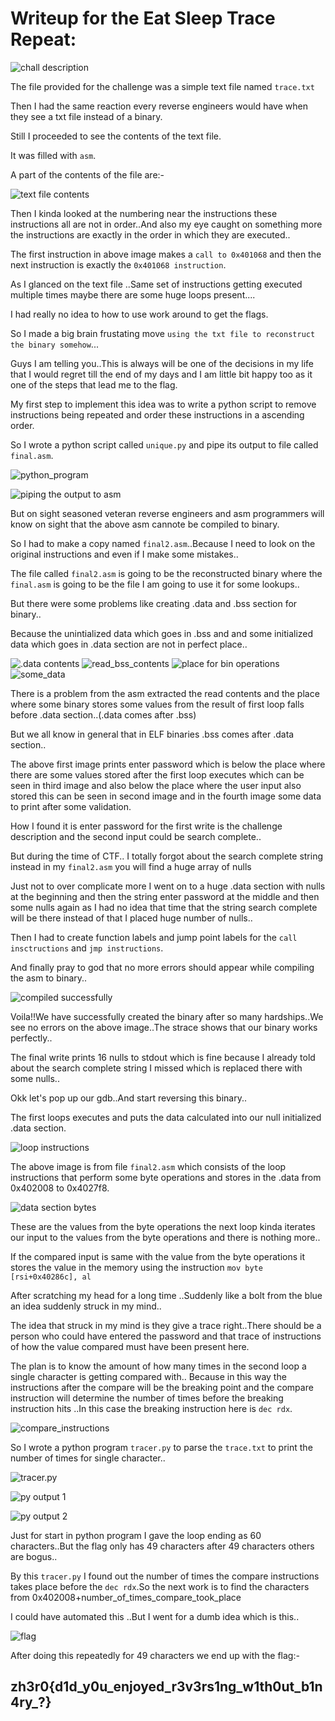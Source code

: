 # Writeup for the Eat Sleep Trace Repeat:

![chall description](https://github.com/team-ssod/Reverse-Engineering-Writeups/blob/main/Zh3ro-ctf-v2/Eat%20Sleep%20Trace%20Repeat/images/estr_description.png)

The file provided for the challenge was a simple text file named `trace.txt` 

Then I had the same reaction every reverse engineers would have when they see a txt file instead of a binary.

Still I proceeded to see the contents of the text file.

It was filled with `asm`.

A part of the contents of the file are:-

![text file contents](https://github.com/team-ssod/Reverse-Engineering-Writeups/blob/main/Zh3ro-ctf-v2/Eat%20Sleep%20Trace%20Repeat/images/estr1.png)

Then I kinda looked at the numbering near the instructions these instructions all are not in order..And also my eye caught on something more the 
instructions are exactly in the order in which they are executed.. 

The first instruction in above image makes a `call to 0x401068` and then the next instruction is exactly the `0x401068 instruction`.

As I glanced on the text file ..Same set of instructions getting executed multiple times maybe there are some huge loops present....

I had really no idea to how to use work around to get the flags.

So I made a big brain frustating move `using the txt file to reconstruct the binary somehow`...

Guys I am telling you..This is always will be one of the decisions in my life that I would regret till the end of my days and I am little bit happy too as it one of the steps that lead me to the flag.

My first step to implement this idea was to write a python script to remove instructions being repeated and order these instructions in a ascending order.

So I wrote a python script called `unique.py` and pipe its output to file called `final.asm`.

![python_program](https://github.com/team-ssod/Reverse-Engineering-Writeups/blob/main/Zh3ro-ctf-v2/Eat%20Sleep%20Trace%20Repeat/images/estr2.png)

![piping the output to asm](https://github.com/team-ssod/Reverse-Engineering-Writeups/blob/main/Zh3ro-ctf-v2/Eat%20Sleep%20Trace%20Repeat/images/estr3.png)

But on sight seasoned veteran reverse engineers and asm programmers will know on sight that the above asm cannote be compiled to binary.

So I had to make a copy named `final2.asm`..Because I need to look on the original instructions and even if I make some mistakes..

The file called `final2.asm` is going to be the reconstructed binary where the `final.asm` is going to be the file I am going to use it for some lookups..

But there were some problems like  creating .data and .bss  section for binary.. 

Because the unintialized data which goes in .bss and and some initialized data which goes in .data section are not in perfect place..

![.data contents](https://github.com/team-ssod/Reverse-Engineering-Writeups/blob/main/Zh3ro-ctf-v2/Eat%20Sleep%20Trace%20Repeat/images/estr6.png)
![read_bss_contents](https://github.com/team-ssod/Reverse-Engineering-Writeups/blob/main/Zh3ro-ctf-v2/Eat%20Sleep%20Trace%20Repeat/images/estr4.png)
![place for bin operations](https://github.com/team-ssod/Reverse-Engineering-Writeups/blob/main/Zh3ro-ctf-v2/Eat%20Sleep%20Trace%20Repeat/images/estr5.png)
![some_data](https://github.com/team-ssod/Reverse-Engineering-Writeups/blob/main/Zh3ro-ctf-v2/Eat%20Sleep%20Trace%20Repeat/images/estr7.png)

There is a problem from the asm extracted the read contents and the place where some binary stores some values from the result of first loop falls before .data section..(.data comes after .bss)

But we all know in general that in ELF binaries .bss comes after .data section..

The above first image prints enter password which is below the place where there are some values stored after the first loop executes which can be seen in third image and also below the place where the user input also stored this can be seen in second image and in the fourth image some data to print after some validation.

How I found it is enter password for the first write is the challenge description and the second input could be search complete..

But during the time of CTF.. I totally forgot about the search complete string instead in my `final2.asm` you will find a huge array of nulls 

Just not to over complicate more I went on to a huge .data section with nulls at the beginning and then the string enter password at the middle and then some nulls again as I had no idea that time that the string search complete will be there instead of that I placed huge number of nulls..

Then I had to create function labels and jump point labels for the `call insctructions` and `jmp instructions`.

And finally pray to god that no more errors should appear while compiling the asm to binary..

![compiled successfully](https://github.com/team-ssod/Reverse-Engineering-Writeups/blob/main/Zh3ro-ctf-v2/Eat%20Sleep%20Trace%20Repeat/images/estr8.png)

Voila!!We have successfully created the binary after so many hardships..We see no errors on the above image..The strace shows that our binary works perfectly..

The final write prints 16 nulls to stdout which is fine because I already told about the search complete string I missed which is replaced there with some nulls..

Okk let's pop up our gdb..And start reversing this binary..

The first loops executes and puts the data calculated into our null initialized .data section.

![loop instructions](https://github.com/team-ssod/Reverse-Engineering-Writeups/blob/main/Zh3ro-ctf-v2/Eat%20Sleep%20Trace%20Repeat/images/estr9.png)

The above image is from file `final2.asm` which consists of the loop instructions that perform some byte operations and stores in the .data from 0x402008
to 0x4027f8.

![data section bytes](https://github.com/team-ssod/Reverse-Engineering-Writeups/blob/main/Zh3ro-ctf-v2/Eat%20Sleep%20Trace%20Repeat/images/estr10.png)

These are the values from the byte operations the next loop kinda iterates our input to the values from the byte operations and there is nothing more..

If the compared input is same with the value from the byte operations it stores the value in the memory using the instruction `mov byte  [rsi+0x40286c], al`

After scratching my head for a long time ..Suddenly like a bolt from the blue an idea suddenly struck in my mind..

The idea that struck in my mind is they give a trace right..There should be a person who could have entered the password and that trace of instructions of how the value  compared must have been present here.

The plan is to know the amount of how many times in the second loop a single character is getting compared with.. Because in this way the instructions after the compare will be the breaking point and the compare instruction will determine the number of times before the breaking instruction hits ..In this case the breaking instruction here is `dec rdx`.

![compare_instructions](https://github.com/team-ssod/Reverse-Engineering-Writeups/blob/main/Zh3ro-ctf-v2/Eat%20Sleep%20Trace%20Repeat/images/estr11.png)

So I wrote a python program  `tracer.py` to parse the `trace.txt` to print the number of times for single character..

![tracer.py](https://github.com/team-ssod/Reverse-Engineering-Writeups/blob/main/Zh3ro-ctf-v2/Eat%20Sleep%20Trace%20Repeat/images/estr12.png)

![py output 1](https://github.com/team-ssod/Reverse-Engineering-Writeups/blob/main/Zh3ro-ctf-v2/Eat%20Sleep%20Trace%20Repeat/images/estr13.png)

![py output 2](https://github.com/team-ssod/Reverse-Engineering-Writeups/blob/main/Zh3ro-ctf-v2/Eat%20Sleep%20Trace%20Repeat/images/estr14.png)

Just for start in python program I gave the loop ending as 60 characters..But the flag only has 49 characters after 49 characters others are bogus..

By this `tracer.py` I found out the number of times the compare instructions takes place before the `dec rdx`.So the next work is to find the characters from 0x402008+number_of_times_compare_took_place 

I could have automated this ..But I went for a dumb idea which is this..

![flag](https://github.com/team-ssod/Reverse-Engineering-Writeups/blob/main/Zh3ro-ctf-v2/Eat%20Sleep%20Trace%20Repeat/images/estr15.png)

After doing this repeatedly for 49 characters we end up with the flag:-

## zh3r0{d1d_y0u_enjoyed_r3v3rs1ng_w1th0ut_b1n4ry_?}

